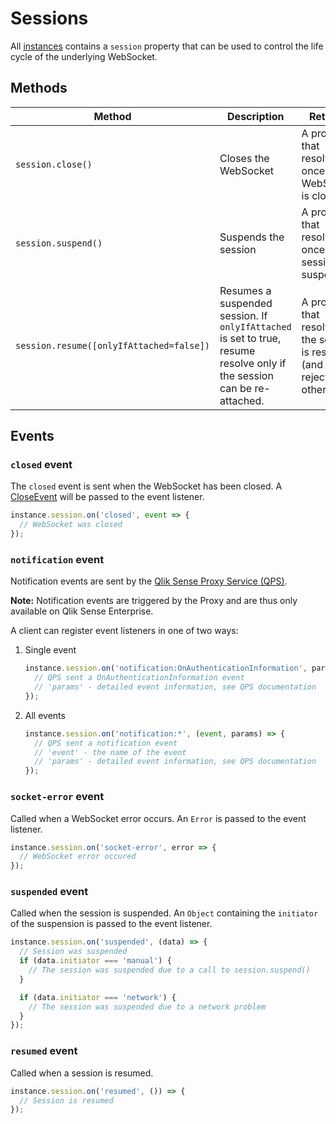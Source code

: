 # Sessions

All [instances](instances.md) contains a `session` property that can be used to control the life cycle of the underlying WebSocket.

## Methods

| Method | Description | Returns |
|--------|-------------|---------|
`session.close()` | Closes the WebSocket | A promise that resolves once the WebSocket is closed |
`session.suspend()` | Suspends the session | A promise that resolves once the session is suspended |
`session.resume([onlyIfAttached=false])` | Resumes a suspended session. If `onlyIfAttached` is set to true, resume resolve only if the session can be re-attached. | A promise that resolves if the session is resumed (and rejects otherwise) |

## Events

### `closed` event

The `closed` event is sent when the WebSocket has been closed. A [CloseEvent](https://developer.mozilla.org/en-US/docs/Web/API/CloseEvent) will be passed to the event listener.

```javascript
instance.session.on('closed', event => {
  // WebSocket was closed
});
```

### `notification` event

Notification events are sent by the [Qlik Sense Proxy Service (QPS)](https://help.qlik.com/en-US/sense-developer/Subsystems/ProxyServiceAPI/Content/ProxyServiceAPI/ProxyServiceAPI-Msgs-Proxy-Clients.htm).

**Note:** Notification events are triggered by the Proxy and are thus only available on Qlik Sense Enterprise.

A client can register event listeners in one of two ways:

1. Single event

   ```javascript
   instance.session.on('notification:OnAuthenticationInformation', params => {
     // QPS sent a OnAuthenticationInformation event
     // 'params' - detailed event information, see QPS documentation
   });
   ```

2. All events

   ```javascript
   instance.session.on('notification:*', (event, params) => {
     // QPS sent a notification event
     // 'event' - the name of the event
     // 'params' - detailed event information, see QPS documentation
   });
   ```

### `socket-error` event

Called when a WebSocket error occurs. An `Error` is passed to the event listener.

```javascript
instance.session.on('socket-error', error => {
  // WebSocket error occured
});
```

### `suspended` event

Called when the session is suspended. An `Object` containing the `initiator` of the suspension is passed to the event listener.

```javascript
instance.session.on('suspended', (data) => {
  // Session was suspended
  if (data.initiator === 'manual') {
    // The session was suspended due to a call to session.suspend()
  }

  if (data.initiator === 'network') {
    // The session was suspended due to a network problem
  }
});
```

### `resumed` event

Called when a session is resumed.

```javascript
instance.session.on('resumed', ()) => {
  // Session is resumed
});
```



